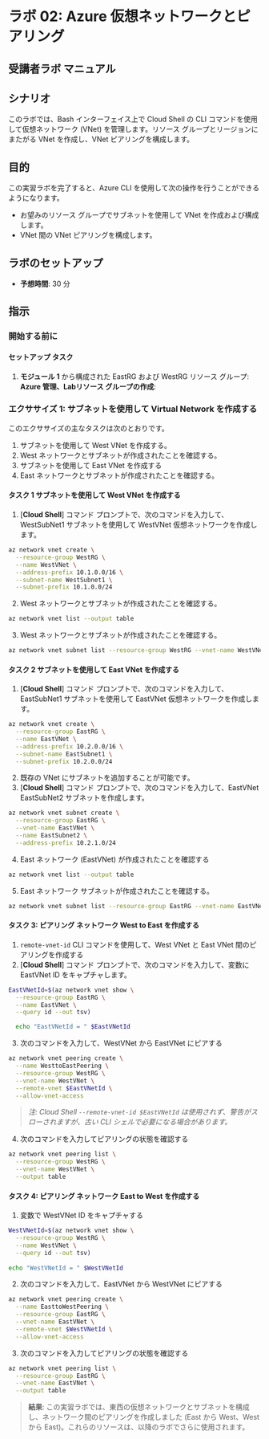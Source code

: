 ﻿---
lab:
    title: 'Azure 仮想ネットワークとピアリング'
    module: 'モジュール 2: Azure ネットワーク'
---
    
# ラボ 02: Azure 仮想ネットワークとピアリング

## 受講者ラボ マニュアル

## シナリオ

このラボでは、Bash インターフェイス上で Cloud Shell の CLI コマンドを使用して仮想ネットワーク (VNet) を管理します。リソース グループとリージョンにまたがる VNet を作成し、VNet ピアリングを構成します。

## 目的

この実習ラボを完了すると、Azure CLI を使用して次の操作を行うことができるようになります。

* お望みのリソース グループでサブネットを使用して VNet を作成および構成します。
* VNet 間の VNet ピアリングを構成します。

## ラボのセットアップ

* **予想時間**: 30 分

## 指示

### 開始する前に

#### セットアップ タスク

1. **モジュール 1** から構成された EastRG および WestRG リソース グループ: **Azure 管理、Labリソース グループの作成**:

### エクササイズ 1: サブネットを使用して Virtual Network を作成する

このエクササイズの主なタスクは次のとおりです。

1. サブネットを使用して West VNet を作成する。
1. West ネットワークとサブネットが作成されたことを確認する。
1. サブネットを使用して East VNet を作成する
1. East ネットワークとサブネットが作成されたことを確認する。

#### タスク 1 サブネットを使用して West VNet を作成する

1. [**Cloud Shell**] コマンド プロンプトで、次のコマンドを入力して、WestSubNet1 サブネットを使用して WestVNet 仮想ネットワークを作成します。

```sh
az network vnet create \
  --resource-group WestRG \
  --name WestVNet \
  --address-prefix 10.1.0.0/16 \
  --subnet-name WestSubnet1 \
  --subnet-prefix 10.1.0.0/24
```

2. West ネットワークとサブネットが作成されたことを確認する。

```sh
az network vnet list --output table
```

3. West ネットワークとサブネットが作成されたことを確認する。

```sh
az network vnet subnet list --resource-group WestRG --vnet-name WestVNet --output table
```

#### タスク 2 サブネットを使用して East VNet を作成する

1. [**Cloud Shell**] コマンド プロンプトで、次のコマンドを入力して、EastSubNet1 サブネットを使用して EastVNet 仮想ネットワークを作成します。

```sh
az network vnet create \
  --resource-group EastRG \
  --name EastVNet \
  --address-prefix 10.2.0.0/16 \
  --subnet-name EastSubnet1 \
  --subnet-prefix 10.2.0.0/24
```

2. 既存の VNet にサブネットを追加することが可能です。
3. [**Cloud Shell**] コマンド プロンプトで、次のコマンドを入力して、EastVNet EastSubNet2 サブネットを作成します。

```sh
az network vnet subnet create \
  --resource-group EastRG \
  --vnet-name EastVNet \
  --name EastSubnet2 \
  --address-prefix 10.2.1.0/24
```

4. East ネットワーク (EastVNet) が作成されたことを確認する

```sh
az network vnet list --output table
```

5. East ネットワーク サブネットが作成されたことを確認する。

```sh
az network vnet subnet list --resource-group EastRG --vnet-name EastVNet --output table
```

#### タスク 3: ピアリング ネットワーク West to East を作成する

1. `remote-vnet-id` CLI コマンドを使用して、West VNet と East VNet 間のピアリングを作成する
1. [**Cloud Shell**] コマンド プロンプトで、次のコマンドを入力して、変数に EastVNet ID をキャプチャします。

```sh
EastVNetId=$(az network vnet show \
  --resource-group EastRG \
  --name EastVNet \
  --query id --out tsv)

  echo "EastVNetId = " $EastVNetId
```

3. 次のコマンドを入力して、WestVNet から EastVNet にピアする

```sh
az network vnet peering create \
  --name WesttoEastPeering \
  --resource-group WestRG \
  --vnet-name WestVNet \
  --remote-vnet $EastVNetId \
  --allow-vnet-access
```

> *注: Cloud Shell `--remote-vnet-id $EastVNetId` は使用されず、警告がスローされますが、古い CLI シェルで必要になる場合があります。*

4. 次のコマンドを入力してピアリングの状態を確認する

```sh
az network vnet peering list \
  --resource-group WestRG \
  --vnet-name WestVNet \
  --output table
```

#### タスク 4: ピアリング ネットワーク East to West を作成する

1. 変数で WestVNet ID をキャプチャする

```sh
WestVNetId=$(az network vnet show \
  --resource-group WestRG \
  --name WestVNet \
  --query id --out tsv)
  
echo "WestVNetId = " $WestVNetId
```

2. 次のコマンドを入力して、EastVNet から WestVNet にピアする

```sh
az network vnet peering create \
  --name EasttoWestPeering \
  --resource-group EastRG \
  --vnet-name EastVNet \
  --remote-vnet $WestVNetId \
  --allow-vnet-access
```

3. 次のコマンドを入力してピアリングの状態を確認する

```sh
az network vnet peering list \
  --resource-group EastRG \
  --vnet-name EastVNet \
  --output table
```

> **結果**: この実習ラボでは、東西の仮想ネットワークとサブネットを構成し、ネットワーク間のピアリングを作成しました (East から West、West から East)。これらのリソースは、以降のラボでさらに使用されます。
